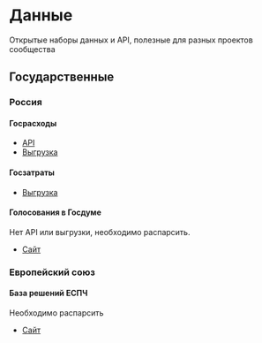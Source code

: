 # Данные
Открытые наборы данных и API, полезные для разных проектов сообщества

## Государственные

### Россия
#### Госрасходы

- [API](https://spending.gov.ru/pages/devs_api/)
- [Выгрузка](https://spending.gov.ru/devs/opendata/)

#### Госзатраты

- [Выгрузка](https://bulk.clearspending.ru)

#### Голосования в Госдуме
Нет API или выгрузки, необходимо распарсить.
- [Сайт](http://vote.duma.gov.ru/)

### Европейский союз
#### База решений ЕСПЧ
Необходимо распарсить
- [Сайт](https://hudoc.echr.coe.int/eng#{%22respondent%22:[%22RUS%22],%22documentcollectionid2%22:[%22GRANDCHAMBER%22,%22CHAMBER%22]})
